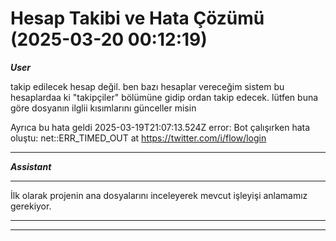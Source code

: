 <!-- Generated by SpecStory -->

# Hesap Takibi ve Hata Çözümü (2025-03-20 00:12:19)

_**User**_

takip edilecek hesap değil. ben bazı hesaplar vereceğim sistem bu hesaplardaa ki "takipçiler" bölümüne gidip ordan takip edecek. lütfen buna göre dosyanın ilglii kısımlarını günceller misin

Ayrıca bu hata geldi 2025-03-19T21:07:13.524Z error: Bot çalışırken hata oluştu: net::ERR_TIMED_OUT at https://twitter.com/i/flow/login

---

_**Assistant**_



---

İlk olarak projenin ana dosyalarını inceleyerek mevcut işleyişi anlamamız gerekiyor.

---



---

